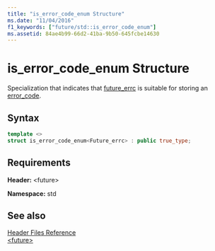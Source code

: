 ```yaml
---
title: "is_error_code_enum Structure"
ms.date: "11/04/2016"
f1_keywords: ["future/std::is_error_code_enum"]
ms.assetid: 84ae4b99-66d2-41ba-9b50-645fcbe14630
---
```

# is_error_code_enum Structure

Specialization that indicates that [future_errc](../standard-library/future-enums.md#future_errc) is suitable for storing an [error_code](../standard-library/error-code-class.md).

## Syntax

```cpp
template <>
struct is_error_code_enum<Future_errc> : public true_type;
```

## Requirements

**Header:** \<future>

**Namespace:** std

## See also

[Header Files Reference](../standard-library/cpp-standard-library-header-files.md)<br/>
[\<future>](../standard-library/future.md)<br/>

